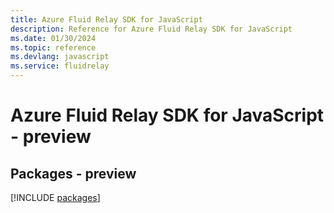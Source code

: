 ```yaml
---
title: Azure Fluid Relay SDK for JavaScript
description: Reference for Azure Fluid Relay SDK for JavaScript
ms.date: 01/30/2024
ms.topic: reference
ms.devlang: javascript
ms.service: fluidrelay
---
```

# Azure Fluid Relay SDK for JavaScript - preview
## Packages - preview
[!INCLUDE [packages](fluid-relay-index.md)]